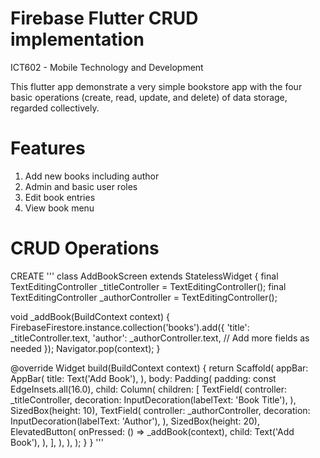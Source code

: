# Firebase Flutter CRUD implementation

ICT602 - Mobile Technology and Development

This flutter app demonstrate a very simple bookstore app with the four basic operations (create, read, update, and delete) of data storage, regarded collectively.

# Features

1. Add new books including author
2. Admin and basic user roles
3. Edit book entries
4. View book menu

# CRUD Operations

CREATE
'''
class AddBookScreen extends StatelessWidget {
  final TextEditingController _titleController = TextEditingController();
  final TextEditingController _authorController = TextEditingController();

  void _addBook(BuildContext context) {
    FirebaseFirestore.instance.collection('books').add({
      'title': _titleController.text,
      'author': _authorController.text,
      // Add more fields as needed
    });
    Navigator.pop(context);
  }

  @override
  Widget build(BuildContext context) {
    return Scaffold(
      appBar: AppBar(
        title: Text('Add Book'),
      ),
      body: Padding(
        padding: const EdgeInsets.all(16.0),
        child: Column(
          children: [
            TextField(
              controller: _titleController,
              decoration: InputDecoration(labelText: 'Book Title'),
            ),
            SizedBox(height: 10),
            TextField(
              controller: _authorController,
              decoration: InputDecoration(labelText: 'Author'),
            ),
            SizedBox(height: 20),
            ElevatedButton(
              onPressed: () => _addBook(context),
              child: Text('Add Book'),
            ),
          ],
        ),
      ),
    );
  }
}
'''
